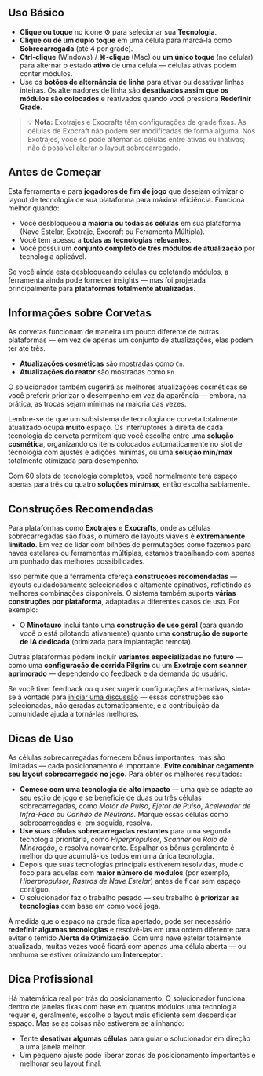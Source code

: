 ## Uso Básico

- **Clique ou toque** no ícone ⚙️ para selecionar sua **Tecnologia**.
- **Clique ou dê um duplo toque** em uma célula para marcá-la como **Sobrecarregada** (até 4 por grade).
- **Ctrl-clique** (Windows) / **⌘-clique** (Mac) ou **um único toque** (no celular) para alternar o estado **ativo** de uma célula — células ativas podem conter módulos.
- Use os **botões de alternância de linha** para ativar ou desativar linhas inteiras. Os alternadores de linha são **desativados assim que os módulos são colocados** e reativados quando você pressiona **Redefinir Grade**.

> 💡 **Nota:** Exotrajes e Exocrafts têm configurações de grade fixas. As células de Exocraft não podem ser modificadas de forma alguma. Nos Exotrajes, você só pode alternar as células entre ativas ou inativas; não é possível alterar o layout sobrecarregado.

## Antes de Começar

Esta ferramenta é para **jogadores de fim de jogo** que desejam otimizar o layout de tecnologia de sua plataforma para máxima eficiência. Funciona melhor quando:

- Você desbloqueou **a maioria ou todas as células** em sua plataforma (Nave Estelar, Exotraje, Exocraft ou Ferramenta Múltipla).
- Você tem acesso a **todas as tecnologias relevantes**.
- Você possui um **conjunto completo de três módulos de atualização** por tecnologia aplicável.

Se você ainda está desbloqueando células ou coletando módulos, a ferramenta ainda pode fornecer insights — mas foi projetada principalmente para **plataformas totalmente atualizadas**.

## Informações sobre Corvetas

As corvetas funcionam de maneira um pouco diferente de outras plataformas — em vez de apenas um conjunto de atualizações, elas podem ter até três.

- **Atualizações cosméticas** são mostradas como `Cn`.
- **Atualizações do reator** são mostradas como `Rn`.

O solucionador também sugerirá as melhores atualizações cosméticas se você preferir priorizar o desempenho em vez da aparência — embora, na prática, as trocas sejam mínimas na maioria das vezes.

Lembre-se de que um subsistema de tecnologia de corveta totalmente atualizado ocupa **muito** espaço. Os interruptores à direita de cada tecnologia de corveta permitem que você escolha entre uma **solução cosmética**, organizando os itens colocados automaticamente no slot de tecnologia com ajustes e adições mínimas, ou uma **solução min/max** totalmente otimizada para desempenho.

Com 60 slots de tecnologia completos, você normalmente terá espaço apenas para três ou quatro **soluções min/max**, então escolha sabiamente.

## Construções Recomendadas

Para plataformas como **Exotrajes** e **Exocrafts**, onde as células sobrecarregadas são fixas, o número de layouts viáveis é **extremamente limitado**. Em vez de lidar com bilhões de permutações como fazemos para naves estelares ou ferramentas múltiplas, estamos trabalhando com apenas um punhado das melhores possibilidades.

Isso permite que a ferramenta ofereça **construções recomendadas** — layouts cuidadosamente selecionados e altamente opinativos, refletindo as melhores combinações disponíveis. O sistema também suporta **várias construções por plataforma**, adaptadas a diferentes casos de uso. Por exemplo:

- O **Minotauro** inclui tanto uma **construção de uso geral** (para quando você o está pilotando ativamente) quanto uma **construção de suporte de IA dedicada** (otimizada para implantação remota).

Outras plataformas podem incluir **variantes especializadas no futuro** — como uma **configuração de corrida Pilgrim** ou um **Exotraje com scanner aprimorado** — dependendo do feedback e da demanda do usuário.

Se você tiver feedback ou quiser sugerir configurações alternativas, sinta-se à vontade para [iniciar uma discussão](https://github.com/jbelew/nms_optimizer-web/discussions) — essas construções são selecionadas, não geradas automaticamente, e a contribuição da comunidade ajuda a torná-las melhores.

## Dicas de Uso

As células sobrecarregadas fornecem bônus importantes, mas são limitadas — cada posicionamento é importante. **Evite combinar cegamente seu layout sobrecarregado no jogo.** Para obter os melhores resultados:

- **Comece com uma tecnologia de alto impacto** — uma que se adapte ao seu estilo de jogo e se beneficie de duas ou três células sobrecarregadas, como _Motor de Pulso_, _Ejetor de Pulso_, _Acelerador de Infra-Faca_ ou _Canhão de Nêutrons_.
  Marque essas células como sobrecarregadas e, em seguida, resolva.
- **Use suas células sobrecarregadas restantes** para uma segunda tecnologia prioritária, como _Hiperpropulsor_, _Scanner_ ou _Raio de Mineração_, e resolva novamente. Espalhar os bônus geralmente é melhor do que acumulá-los todos em uma única tecnologia.
- Depois que suas tecnologias principais estiverem resolvidas, mude o foco para aquelas com **maior número de módulos** (por exemplo, _Hiperpropulsor_, _Rastros de Nave Estelar_) antes de ficar sem espaço contíguo.
- O solucionador faz o trabalho pesado — seu trabalho é **priorizar as tecnologias** com base em como você joga.

À medida que o espaço na grade fica apertado, pode ser necessário **redefinir algumas tecnologias** e resolvê-las em uma ordem diferente para evitar o temido **Alerta de Otimização**. Com uma nave estelar totalmente atualizada, muitas vezes você ficará com apenas uma célula aberta — ou nenhuma se estiver otimizando um **Interceptor**.

## Dica Profissional

Há matemática real por trás do posicionamento. O solucionador funciona dentro de janelas fixas com base em quantos módulos uma tecnologia requer e, geralmente, escolhe o layout mais eficiente sem desperdiçar espaço. Mas se as coisas não estiverem se alinhando:

- Tente **desativar algumas células** para guiar o solucionador em direção a uma janela melhor.
- Um pequeno ajuste pode liberar zonas de posicionamento importantes e melhorar seu layout final.